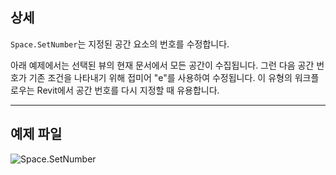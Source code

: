 ## 상세
`Space.SetNumber`는 지정된 공간 요소의 번호를 수정합니다.

아래 예제에서는 선택된 뷰의 현재 문서에서 모든 공간이 수집됩니다. 그런 다음 공간 번호가 기존 조건을 나타내기 위해 접미어 "e"를 사용하여 수정됩니다. 이 유형의 워크플로우는 Revit에서 공간 번호를 다시 지정할 때 유용합니다.
___
## 예제 파일

![Space.SetNumber](./Revit.Elements.Space.SetNumber_img.jpg)
